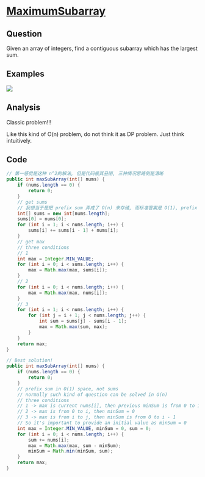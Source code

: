 # [MaximumSubarray](http://www.lintcode.com/en/problem/maximum-subarray/#)

## Question

Given an array of integers, find a contiguous subarray which has the largest sum.

## Examples

![](https://farm5.staticflickr.com/4082/35605866466_ab426b1716_o.jpg)

## Analysis

 Classic problem!!!

 Like this kind of O(n) problem, do not think it as DP problem. Just think intuitively.

## Code

```java
// 第一感觉是这种 n^2的解法, 但是代码极其丑陋, 三种情况思路倒是清晰
public int maxSubArray(int[] nums) {
    if (nums.length == 0) {
        return 0;
    }
    // get sums
    // 我想当于是把 prefix sum 弄成了 O(n) 来存储, 而标准答案是 O(1), prefix sum 只是一个中间结果
    int[] sums = new int[nums.length];
    sums[0] = nums[0];
    for (int i = 1; i < nums.length; i++) {
        sums[i] += sums[i - 1] + nums[i];
    }
    // get max
    // three conditions
    // 1
    int max = Integer.MIN_VALUE;
    for (int i = 0; i < sums.length; i++) {
        max = Math.max(max, sums[i]);
    }
    // 2
    for (int i = 0; i < nums.length; i++) {
        max = Math.max(max, nums[i]);
    }
    // 3
    for (int i = 1; i < nums.length; i++) {
        for (int j = i + 1; j < nums.length; j++) {
            int sum = sums[j] - sums[i - 1];
            max = Math.max(sum, max);
        }
    }
    return max;
}

// Best solution!
public int maxSubArray(int[] nums) {
    if (nums.length == 0) {
        return 0;
    }
    // prefix sum in O(1) space, not sums
    // normally such kind of question can be solved in O(n)
    // three conditions
    // 1 -> max is current nums[i], then previous minSum is from 0 to i-1
    // 2 -> max is from 0 to i, then minSum = 0
    // 3 -> max is from i to j, then minSum is from 0 to i - 1
    // So it's important to provide an initial value as minSum = 0
    int max = Integer.MIN_VALUE, minSum = 0, sum = 0;
    for (int i = 0; i < nums.length; i++) {
        sum += nums[i];
        max = Math.max(max, sum - minSum);
        minSum = Math.min(minSum, sum);
    }
    return max;
}
```